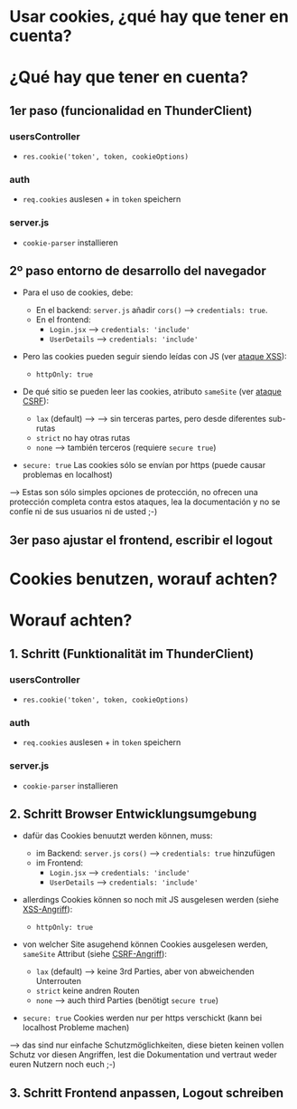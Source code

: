 # Usar cookies, ¿qué hay que tener en cuenta?

# ¿Qué hay que tener en cuenta?

## 1er paso (funcionalidad en ThunderClient)

### usersController
- `res.cookie('token', token, cookieOptions)`

### auth
- `req.cookies` auslesen + in `token` speichern

### server.js
- `cookie-parser` installieren


## 2º paso entorno de desarrollo del navegador
- Para el uso de cookies, debe:
    - En el backend: `server.js` añadir `cors()` --> `credentials: true`.
    - En el frontend: 
        - `Login.jsx` --> `credentials: 'include'`
        - `UserDetails` --> `credentials: 'include'`

- Pero las cookies pueden seguir siendo leídas con JS (ver [ataque XSS](https://owasp.org/www-community/attacks/xss/)):
    - `httpOnly: true`
- De qué sitio se pueden leer las cookies, atributo `sameSite` (ver [ataque CSRF](https://owasp.org/www-community/attacks/csrf)):
    - `lax` (default) --> --> sin terceras partes, pero desde diferentes sub-rutas
    - `strict` no hay otras rutas
    - `none` --> también terceros (requiere `secure true`)
- `secure: true` Las cookies sólo se envían por https (puede causar problemas en localhost)

--> Estas son sólo simples opciones de protección, no ofrecen una protección completa contra estos ataques, lea la documentación y no se confíe ni de sus usuarios ni de usted ;-) 

## 3er paso ajustar el frontend, escribir el logout



# Cookies benutzen, worauf achten?

# Worauf achten?

## 1. Schritt (Funktionalität im ThunderClient)

### usersController
- `res.cookie('token', token, cookieOptions)`

### auth
- `req.cookies` auslesen + in `token` speichern

### server.js
- `cookie-parser` installieren


## 2. Schritt Browser Entwicklungsumgebung
- dafür das Cookies benuutzt werden können, muss:
    - im Backend: `server.js` `cors()` --> `credentials: true` hinzufügen
    - im Frontend: 
        - `Login.jsx` --> `credentials: 'include'`
        - `UserDetails` --> `credentials: 'include'`

- allerdings Cookies können so noch mit JS ausgelesen werden (siehe [XSS-Angriff](https://owasp.org/www-community/attacks/xss/)):
    - `httpOnly: true`
- von welcher Site asugehend können Cookies ausgelesen werden, `sameSite` Attribut (siehe [CSRF-Angriff](https://owasp.org/www-community/attacks/csrf)):
    - `lax` (default) --> keine 3rd Parties, aber von abweichenden Unterrouten
    - `strict` keine andren Routen
    - `none` --> auch third Parties (benötigt `secure true`)
- `secure: true` Cookies werden nur per https verschickt (kann bei localhost Probleme machen)

--> das sind nur einfache Schutzmöglichkeiten, diese bieten keinen vollen Schutz vor diesen Angriffen, lest die Dokumentation und vertraut weder euren Nutzern noch euch ;-) 

## 3. Schritt Frontend anpassen, Logout schreiben